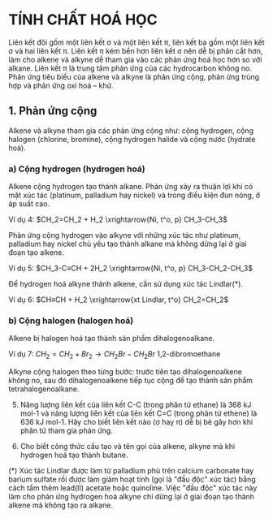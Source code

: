 # TÍNH CHẤT HOÁ HỌC

Liên kết đôi gồm một liên kết σ và một liên kết π, liên kết ba gồm một liên kết σ và hai liên kết π. Liên kết π kém bền hơn liên kết σ nên dễ bị phân cắt hơn, làm cho alkene và alkyne dễ tham gia vào các phản ứng hoá học hơn so với alkane. Liên kết π là trung tâm phản ứng của các hydrocarbon không no. Phản ứng tiêu biểu của alkene và alkyne là phản ứng cộng, phản ứng trùng hợp và phản ứng oxi hoá – khử.

## 1. Phản ứng cộng

Alkene và alkyne tham gia các phản ứng cộng như: cộng hydrogen, cộng halogen (chlorine, bromine), cộng hydrogen halide và cộng nước (hydrate hoá).

### a) Cộng hydrogen (hydrogen hoá)

Alkene cộng hydrogen tạo thành alkane. Phản ứng xảy ra thuận lợi khi có mặt xúc tác (platinum, palladium hay nickel) và trong điều kiện đun nóng, ở áp suất cao.

Ví dụ 4:  $CH_2=CH_2 + H_2 \xrightarrow{Ni, t^o, p} CH_3-CH_3$

Phản ứng cộng hydrogen vào alkyne với những xúc tác như platinum, palladium hay nickel chủ yếu tạo thành alkane mà không dừng lại ở giai đoạn tạo alkene.

Ví dụ 5:  $CH_3-C≡CH + 2H_2 \xrightarrow{Ni, t^o, p} CH_3-CH_2-CH_3$

Để hydrogen hoá alkyne thành alkene, cần sử dụng xúc tác Lindlar(*).

Ví dụ 6:  $CH≡CH + H_2 \xrightarrow{xt Lindlar, t^o} CH_2=CH_2$

### b) Cộng halogen (halogen hoá)

Alkene bị halogen hoá tạo thành sản phẩm dihalogenoalkane.

Ví dụ 7:  $CH_2=CH_2 + Br_2 \rightarrow CH_2Br-CH_2Br$
                1,2-dibromoethane

Alkyne cộng halogen theo từng bước: trước tiên tạo dihalogenoalkene không no, sau đó dihalogenoalkene tiếp tục cộng để tạo thành sản phẩm tetrahalogenoalkane.

5. Năng lượng liên kết của liên kết C-C (trong phân tử ethane) là 368 kJ mol-1 và năng lượng liên kết của liên kết C=C (trong phân tử ethene) là 636 kJ mol-1. Hãy cho biết liên kết nào (σ hay π) dễ bị bẻ gãy hơn khi phân tử tham gia phản ứng.

6. Cho biết công thức cấu tạo và tên gọi của alkene, alkyne mà khi hydrogen hoá tạo thành butane.

(*) Xúc tác Lindlar được làm từ palladium phủ trên calcium carbonate hay barium sulfate rồi được làm giảm hoạt tính (gọi là "đầu độc" xúc tác) bằng cách tẩm thêm lead(II) acetate hoặc quinoline. Việc "đầu độc" xúc tác này làm cho phản ứng hydrogen hoá alkyne chỉ dừng lại ở giai đoạn tạo thành alkene mà không tạo ra alkane.